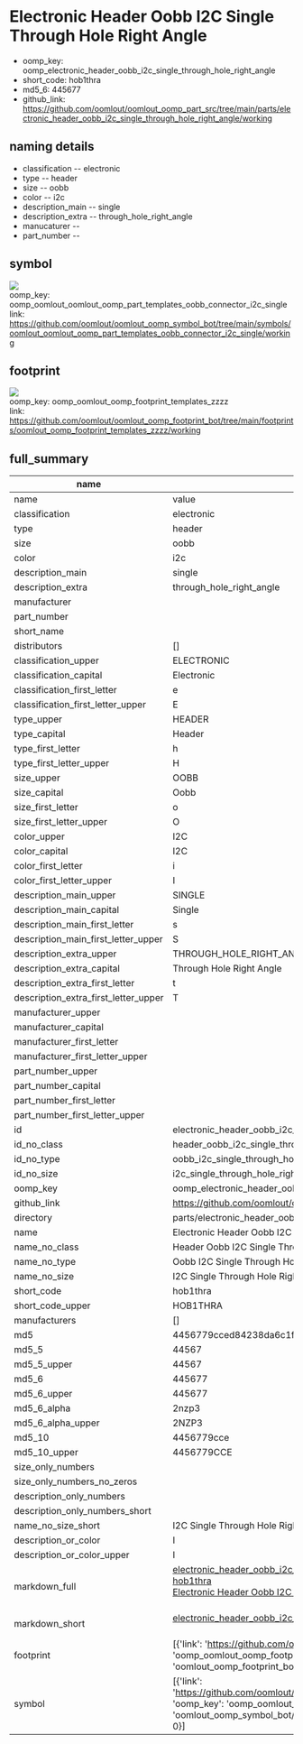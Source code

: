 # Electronic Header Oobb I2C Single Through Hole Right Angle

  
* oomp_key: oomp_electronic_header_oobb_i2c_single_through_hole_right_angle 
* short_code: hob1thra
* md5_6: 445677  
* github_link: https://github.com/oomlout/oomlout_oomp_part_src/tree/main/parts/electronic_header_oobb_i2c_single_through_hole_right_angle/working  
## naming details
* classification -- electronic
* type -- header
* size -- oobb
* color -- i2c
* description_main -- single
* description_extra -- through_hole_right_angle
* manucaturer -- 
* part_number -- 



## symbol

![](symbol/{index}/working/working_600.png)  
oomp_key: oomp_oomlout_oomlout_oomp_part_templates_oobb_connector_i2c_single  
link: https://github.com/oomlout/oomlout_oomp_symbol_bot/tree/main/symbols/oomlout_oomlout_oomp_part_templates_oobb_connector_i2c_single/working  

## footprint

![](footprint/{index}/working/working_600.png)  
oomp_key: oomp_oomlout_oomp_footprint_templates_zzzz  
link: https://github.com/oomlout/oomlout_oomp_footprint_bot/tree/main/footprints/oomlout_oomp_footprint_templates_zzzz/working  

## full_summary
| name | value | 
| --- | --- | 
| name | value | 
| classification | electronic | 
| type | header | 
| size | oobb | 
| color | i2c | 
| description_main | single | 
| description_extra | through_hole_right_angle | 
| manufacturer |  | 
| part_number |  | 
| short_name |  | 
| distributors | [] | 
| classification_upper | ELECTRONIC | 
| classification_capital | Electronic | 
| classification_first_letter | e | 
| classification_first_letter_upper | E | 
| type_upper | HEADER | 
| type_capital | Header | 
| type_first_letter | h | 
| type_first_letter_upper | H | 
| size_upper | OOBB | 
| size_capital | Oobb | 
| size_first_letter | o | 
| size_first_letter_upper | O | 
| color_upper | I2C | 
| color_capital | I2C | 
| color_first_letter | i | 
| color_first_letter_upper | I | 
| description_main_upper | SINGLE | 
| description_main_capital | Single | 
| description_main_first_letter | s | 
| description_main_first_letter_upper | S | 
| description_extra_upper | THROUGH_HOLE_RIGHT_ANGLE | 
| description_extra_capital | Through Hole Right Angle | 
| description_extra_first_letter | t | 
| description_extra_first_letter_upper | T | 
| manufacturer_upper |  | 
| manufacturer_capital |  | 
| manufacturer_first_letter |  | 
| manufacturer_first_letter_upper |  | 
| part_number_upper |  | 
| part_number_capital |  | 
| part_number_first_letter |  | 
| part_number_first_letter_upper |  | 
| id | electronic_header_oobb_i2c_single_through_hole_right_angle | 
| id_no_class | header_oobb_i2c_single_through_hole_right_angle | 
| id_no_type | oobb_i2c_single_through_hole_right_angle | 
| id_no_size | i2c_single_through_hole_right_angle | 
| oomp_key | oomp_electronic_header_oobb_i2c_single_through_hole_right_angle | 
| github_link | https://github.com/oomlout/oomlout_oomp_part_src/tree/main/parts/electronic_header_oobb_i2c_single_through_hole_right_angle/working | 
| directory | parts/electronic_header_oobb_i2c_single_through_hole_right_angle | 
| name | Electronic Header Oobb I2C Single Through Hole Right Angle | 
| name_no_class | Header Oobb I2C Single Through Hole Right Angle | 
| name_no_type | Oobb I2C Single Through Hole Right Angle | 
| name_no_size | I2C Single Through Hole Right Angle | 
| short_code | hob1thra | 
| short_code_upper | HOB1THRA | 
| manufacturers | [] | 
| md5 | 4456779cced84238da6c1f33679c44f2 | 
| md5_5 | 44567 | 
| md5_5_upper | 44567 | 
| md5_6 | 445677 | 
| md5_6_upper | 445677 | 
| md5_6_alpha | 2nzp3 | 
| md5_6_alpha_upper | 2NZP3 | 
| md5_10 | 4456779cce | 
| md5_10_upper | 4456779CCE | 
| size_only_numbers |  | 
| size_only_numbers_no_zeros |  | 
| description_only_numbers |  | 
| description_only_numbers_short |   | 
| name_no_size_short | I2C Single Through Hole Right Angle | 
| description_or_color | I  | 
| description_or_color_upper | I  | 
| markdown_full | [electronic_header_oobb_i2c_single_through_hole_right_angle](https://github.com/oomlout/oomlout_oomp_part_src/tree/main/parts/electronic_header_oobb_i2c_single_through_hole_right_angle/working)<br>[hob1thra](https://github.com/oomlout/oomlout_oomp_part_src/tree/main/parts/electronic_header_oobb_i2c_single_through_hole_right_angle/working)<br>[Electronic Header Oobb I2C Single Through Hole Right Angle](https://github.com/oomlout/oomlout_oomp_part_src/tree/main/parts/electronic_header_oobb_i2c_single_through_hole_right_angle/working)<br><br> | 
| markdown_short | [electronic_header_oobb_i2c_single_through_hole_right_angle](https://github.com/oomlout/oomlout_oomp_part_src/tree/main/parts/electronic_header_oobb_i2c_single_through_hole_right_angle/working)<br><br> | 
| footprint | [{'link': 'https://github.com/oomlout/oomlout_oomp_footprint_bot/tree/main/foootprntss/oomlout_oomp_footprint_templates_zzzz', 'oomp_key': 'oomp_oomlout_oomp_footprint_templates_zzzz', 'directory': 'oomlout_oomp_footprint_bot/footprints/oomlout_oomp_footprint_templates_zzzz//working/working.kicad_mod', 'index': 0}] | 
| symbol | [{'link': 'https://github.com/oomlout/oomlout_oomp_symbol_bot/tree/main/symbols/oomlout_oomlout_oomp_part_templates_oobb_connector_i2c_single', 'oomp_key': 'oomp_oomlout_oomlout_oomp_part_templates_oobb_connector_i2c_single', 'directory': 'oomlout_oomp_symbol_bot/symbols/oomlout_oomlout_oomp_part_templates_oobb_connector_i2c_single//working/working.kicad_sym', 'index': 0}] | 
